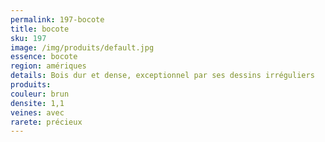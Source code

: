 ```yaml
---
permalink: 197-bocote
title: bocote
sku: 197
image: /img/produits/default.jpg
essence: bocote
region: amériques
details: Bois dur et dense, exceptionnel par ses dessins irréguliers
produits:
couleur: brun
densite: 1,1
veines: avec
rarete: précieux
---
```

